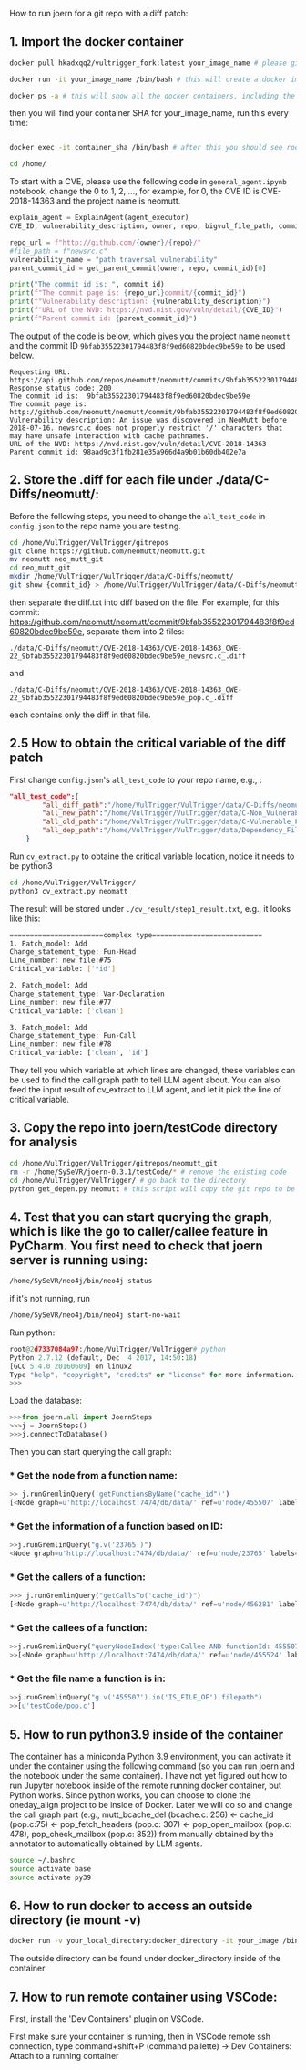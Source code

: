 How to run joern for a git repo with a diff patch:

## 1. Import the docker container

```bash
docker pull hkadxqq2/vultrigger_fork:latest your_image_name # please give it a name different from vultrigger:v1.0

docker run -it your_image_name /bin/bash # this will create a docker image 

docker ps -a # this will show all the docker containers, including the ID of the container you just built

```

then you will find your container SHA for your_image_name, run this every time:

```bash

docker exec -it container_sha /bin/bash # after this you should see root@SHA/

cd /home/
```

To start with a CVE, please use the following code in `general_agent.ipynb` notebook, change the 0 to 1, 2, ..., for example, for 0, the CVE ID is CVE-2018-14363 and the project name is neomutt. 

```Python
explain_agent = ExplainAgent(agent_executor)
CVE_ID, vulnerability_description, owner, repo, bigvul_file_path, commit_id, func_before, diff_patch = get_cve_data_from_data("CWE-22", 0, cve2desc, idx_list, data)

repo_url = f"http://github.com/{owner}/{repo}/"
#file_path = f"newsrc.c"
vulnerability_name = "path traversal vulnerability"
parent_commit_id = get_parent_commit(owner, repo, commit_id)[0]

print("The commit id is: ", commit_id)
print(f"The commit page is: {repo_url}commit/{commit_id}")
print(f"Vulnerability description: {vulnerability_description}")
print(f"URL of the NVD: https://nvd.nist.gov/vuln/detail/{CVE_ID}")
print(f"Parent commit id: {parent_commit_id}")
```

The output of the code is below, which gives you the project name `neomutt` and the commit ID `9bfab35522301794483f8f9ed60820bdec9be59e` to be used below. 

```
Requesting URL: https://api.github.com/repos/neomutt/neomutt/commits/9bfab35522301794483f8f9ed60820bdec9be59e
Response status code: 200
The commit id is:  9bfab35522301794483f8f9ed60820bdec9be59e
The commit page is: http://github.com/neomutt/neomutt/commit/9bfab35522301794483f8f9ed60820bdec9be59e
Vulnerability description: An issue was discovered in NeoMutt before 2018-07-16. newsrc.c does not properly restrict '/' characters that may have unsafe interaction with cache pathnames.
URL of the NVD: https://nvd.nist.gov/vuln/detail/CVE-2018-14363
Parent commit id: 98aad9c3f1fb281e35a966d4a9b01b60db402e7a
```

## 2. Store the .diff for each file under ./data/C-Diffs/neomutt/:

Before the following steps, you need to change the `all_test_code` in `config.json` to the repo name you are testing. 

```bash
cd /home/VulTrigger/VulTrigger/gitrepos
git clone https://github.com/neomutt/neomutt.git
mv neomutt neo_mutt_git
cd neo_mutt_git
mkdir /home/VulTrigger/VulTrigger/data/C-Diffs/neomutt/
git show {commit_id} > /home/VulTrigger/VulTrigger/data/C-Diffs/neomutt/diff.txt
```

then separate the diff.txt into diff based on the file. For example, for this commit: https://github.com/neomutt/neomutt/commit/9bfab35522301794483f8f9ed60820bdec9be59e, separate them into 2 files:

`./data/C-Diffs/neomutt/CVE-2018-14363/CVE-2018-14363_CWE-22_9bfab35522301794483f8f9ed60820bdec9be59e_newsrc.c_.diff`

and

`./data/C-Diffs/neomutt/CVE-2018-14363/CVE-2018-14363_CWE-22_9bfab35522301794483f8f9ed60820bdec9be59e_pop.c_.diff`

each contains only the diff in that file.

## 2.5 How to obtain the critical variable of the diff patch

First change `config.json`'s `all_test_code` to your repo name, e.g., :

```json
"all_test_code":{
        "all_diff_path":"/home/VulTrigger/VulTrigger/data/C-Diffs/neomutt/",
        "all_new_path":"/home/VulTrigger/VulTrigger/data/C-Non_Vulnerable_Files/neomutt/",
        "all_old_path":"/home/VulTrigger/VulTrigger/data/C-Vulnerable_Files/neomutt/",
        "all_dep_path":"/home/VulTrigger/VulTrigger/data/Dependency_Files/"
    }
```

Run `cv_extract.py` to obtaine the critical variable location, notice it needs to be python3

```bash
cd /home/VulTrigger/VulTrigger/
python3 cv_extract.py neomatt
```
The result will be stored under `./cv_result/step1_result.txt`, e.g., it looks like this:

```bash
=======================complex type===========================
1. Patch_model: Add
Change_statement_type: Fun-Head
Line_number: new file:#75
Critical_variable: ['*id']

2. Patch_model: Add
Change_statement_type: Var-Declaration
Line_number: new file:#77
Critical_variable: ['clean']

3. Patch_model: Add
Change_statement_type: Fun-Call
Line_number: new file:#78
Critical_variable: ['clean', 'id']
```

They tell you which variable at which lines are changed, these variables can be used to find the call graph path to tell LLM agent about. You can also feed the input result of cv_extract to LLM agent, and let it pick the line of critical variable. 

## 3. Copy the repo into joern/testCode directory for analysis

```bash
cd /home/VulTrigger/VulTrigger/gitrepos/neomutt_git
rm -r /home/SySeVR/joern-0.3.1/testCode/* # remove the existing code
cd /home/VulTrigger/VulTrigger/ # go back to the directory
python get_depen.py neomutt # this script will copy the git repo to be under joern, and start the neo4j server, so you can start querying the joern graph using py2neo
```

## 4. Test that you can start querying the graph, which is like the go to caller/callee feature in PyCharm. You first need to check that joern server is running using:

```bash
/home/SySeVR/neo4j/bin/neo4j status
```

if it's not running, run

```bash
/home/SySeVR/neo4j/bin/neo4j start-no-wait
```

Run python:

```Python
root@2d7337084a97:/home/VulTrigger/VulTrigger# python
Python 2.7.12 (default, Dec  4 2017, 14:50:18) 
[GCC 5.4.0 20160609] on linux2
Type "help", "copyright", "credits" or "license" for more information.
>>> 
```

Load the database:

```Python
>>>from joern.all import JoernSteps
>>>j = JoernSteps()
>>>j.connectToDatabase()
```

Then you can start querying the call graph:

### * Get the node from a function name:

```Python
>> j.runGremlinQuery('getFunctionsByName("cache_id")')
[<Node graph=u'http://localhost:7474/db/data/' ref=u'node/455507' labels=set([]) properties={u'type': u'Function', u'name': u'cache_id', u'location': u'75:0:1945:2132'}>]
```

### * Get the information of a function based on ID:

```Python
>>j.runGremlinQuery("g.v('23765')")
<Node graph=u'http://localhost:7474/db/data/' ref=u'node/23765' labels=set([]) properties={u'type': u'Function', u'name': u'add_folder', u'location': u'59:0:1739:4282'}>
```

### * Get the callers of a function:

```Python
>>> j.runGremlinQuery("getCallsTo('cache_id')")
[<Node graph=u'http://localhost:7474/db/data/' ref=u'node/456281' labels=set([]) properties={u'childNum': u'0', u'code': u'cache_id ( id )', u'type': u'CallExpression', u'functionId': 456263}>, <Node graph=u'http://localhost:7474/db/data/' ref=u'node/456738' labels=set([]) properties={u'childNum': u'0', u'code': u'cache_id ( ctx -> hdrs [ i ] -> data )', u'type': u'CallExpression', u'functionId': 456557}>, <Node graph=u'http://localhost:7474/db/data/' ref=u'node/458302' labels=set([]) properties={u'childNum': u'0', u'code': u'cache_id ( h -> data )', u'type': u'CallExpression', u'functionId': 458023}>, <Node graph=u'http://localhost:7474/db/data/' ref=u'node/458497' labels=set([]) properties={u'childNum': u'0', u'code': u'cache_id ( h -> data )', u'type': u'CallExpression', u'functionId': 458023}>, <Node graph=u'http://localhost:7474/db/data/' ref=u'node/458687' labels=set([]) properties={u'childNum': u'0', u'code': u'cache_id ( h -> data )', u'type': u'CallExpression', u'functionId': 458023}>, <Node graph=u'http://localhost:7474/db/data/' ref=u'node/459058' labels=set([]) properties={u'childNum': u'0', u'code': u'cache_id ( ctx -> hdrs [ i ] -> data )', u'type': u'CallExpression', u'functionId': 458870}>]
```

### * Get the callees of a function:

```Python
>>j.runGremlinQuery("queryNodeIndex('type:Callee AND functionId: 455507')")
>>[<Node graph=u'http://localhost:7474/db/data/' ref=u'node/455524' labels=set([]) properties={u'childNum': u'0', u'code': u'mutt_file_sanitize_filename', u'type': u'Callee', u'functionId': 455507}>, <Node graph=u'http://localhost:7474/db/data/' ref=u'node/455537' labels=set([]) properties={u'childNum': u'0', u'code': u'mutt_str_strfcpy', u'type': u'Callee', u'functionId': 455507}>]
```

### * Get the file name a function is in:

```Python
>>j.runGremlinQuery("g.v('455507').in('IS_FILE_OF').filepath")
>>[u'testCode/pop.c']
```

## 5. How to run python3.9 inside of the container

The container has a miniconda Python 3.9 environment, you can activate it under the container using the following command (so you can run joern and the notebook under the same container). I have not yet figured out how to run Jupyter notebook inside of the remote running docker container, but Python works. Since python works, you can choose to clone the oneday_align project to be inside of Docker. Later we will do so and change the call graph part (e.g., mutt_bcache_del (bcache.c: 256) <- cache_id (pop.c:75) <- pop_fetch_headers (pop.c: 307) <- pop_open_mailbox (pop.c: 478), pop_check_mailbox (pop.c: 852)) from manually obtained by the annotator to automatically obtained by LLM agents. 

```bash
source ~/.bashrc
source activate base
source activate py39
```
## 6. How to run docker to access an outside directory (ie mount -v)

```bash
docker run -v your_local_directory:docker_directory -it your_image /bin/bash
```
The outside directory can be found under docker_directory inside of the container

## 7. How to run remote container using VSCode:

First, install the 'Dev Containers' plugin on VSCode. 

First make sure your container is running, then in VSCode remote ssh connection, type command+shift+P (command pallette) -> Dev Containers: Attach to a running container